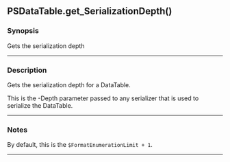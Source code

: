PSDataTable.get_SerializationDepth()
------------------------------------

### Synopsis
Gets the serialization depth

---

### Description

Gets the serialization depth for a DataTable.

This is the -Depth parameter passed to any serializer that is used to serialize the DataTable.

---

### Notes
By default, this is the `$FormatEnumerationLimit + 1`.

---
